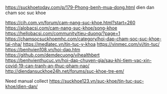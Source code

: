 https://suckhoetoday.com/p/179-Phong-benh-mua-dong.html
dien dan cham soc  suc khoe




https://cih.com.vn/forum/cam-nang-suc-khoe.html?start=260
https://alobacsi.com/cam-nang-suc-khoe/song-khoe
https://hellobacsi.com/community/tieu-duong/?page=1
https://chamsocsuckhoemhc.com/category/hoi-dap-cham-soc-suc-khoe-tai-nha/
https://medlatec.vn/tin-tuc-y-khoa
https://vinmec.com/vi/tin-tuc/
https://benhvien108.vn/hoi-dap.htm
https://github.com/demdecuong/vihealthbert
https://benhvienthucuc.vn/hoi-dap-chuyen-gia/sau-khi-tiem-vac-xin-covid-19-can-tranh-an-thuc-pham-nao/
http://diendansuckhoe24h.net/forums/suc-khoe-tre-em/

Need manual collect
https://suckhoe123.vn/suc-khoe/tin-tuc-suc-khoe/dien-dan/